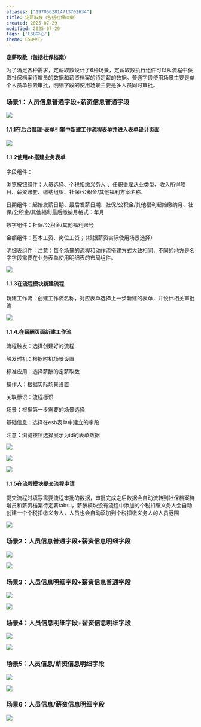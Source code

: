 ```yaml
---
aliases: ["1970562814713702634"]
title: 定薪取数（包括社保档案）
created: 2025-07-29
modified: 2025-07-29
tags: ['ESB中心']
theme: ESB中心
---
```


**定薪取数（包括社保档案）**

为了满足各种需求，定薪取数设计了6种场景，定薪取数执行组件可以从流程中获取社保档案待增员的数据和薪资档案的待定薪的数据。普通字段使用场景主要是单个人员单独去审批，明细字段的使用场景主要是多人员同时审批。

### 场景1：人员信息普通字段+薪资信息普通字段

![](https://myhelpdoc.oss-cn-heyuan.aliyuncs.com/mdimages/2b2ba1ab78f06e8854382772d729c7d8.jpg)

#### 1.1.1在后台管理-表单引擎中新建工作流程表单并进入表单设计页面

![](https://myhelpdoc.oss-cn-heyuan.aliyuncs.com/mdimages/ca38e91ea373dd59b6d22b1adb6e6545.jpg)

#### 1.1.2使用eb搭建业务表单

字段组件：

浏览按钮组件：人员选择、个税扣缴义务人 、任职受雇从业类型、收入所得项目、薪资账套、缴纳组织、社保/公积金/其他福利方案名称、

日期组件：起始发薪日期、最后发薪日期、社保/公积金/其他福利起始缴纳月、社保/公积金/其他福利最后缴纳月格式：年月

数字组件：社保/公积金/其他福利账号

金额组件：基本工资、岗位工资；（根据薪资实际使用场景选择）

明细表组件：注意：每个场景的流程和动作流搭建方式大致相同，不同的地方是名字字段需要在业务表单使用明细表的布局组件。

![](https://myhelpdoc.oss-cn-heyuan.aliyuncs.com/mdimages/2e90a680d67e338afdf8cb0dcc4a717a.jpg)

#### 1.1.3在流程模块新建流程

新建工作流：创建工作流名称，对应表单选择上一步新建的表单，并设计相关审批流

![](https://myhelpdoc.oss-cn-heyuan.aliyuncs.com/mdimages/87615afcad67dfa5b23d7c9ab35ad443.jpg)

#### 1.1.4.在薪酬页面新建工作流

流程触发：选择创建好的流程

触发时机：根据时机场景设置

标准应用：选择薪酬的定薪取数

操作人：根据实际场景设置

关联标识：流程标识

场景：根据第一步需要的场景选择

基础信息：选择在esb表单中建立的字段

注意：浏览按钮选择展示为id的表单数据

![](https://myhelpdoc.oss-cn-heyuan.aliyuncs.com/mdimages/baae75a8afdaab7bbe13c2118a07370e.jpg)

![](https://myhelpdoc.oss-cn-heyuan.aliyuncs.com/mdimages/4687747f7636ec74f5805c065284eaff.jpg)

![](https://myhelpdoc.oss-cn-heyuan.aliyuncs.com/mdimages/800fe33f3d7a87c654a894ad87b16141.jpg)

#### 1.1.5在流程模块提交流程申请

提交流程时填写需要流程审批的数据，审批完成之后数据会自动流转到社保档案待增员和薪资档案待定薪tab中，薪酬模块没有流程中添加的个税扣缴义务人会自动创建一个个税扣缴义务人，人员也会自动添加到个税扣缴义务人的人员范围

![](https://myhelpdoc.oss-cn-heyuan.aliyuncs.com/mdimages/a6e2107364f30f2674894f6ef4ffe2af.jpg)

### 场景2：人员信息普通字段+薪资信息明细字段

![](https://myhelpdoc.oss-cn-heyuan.aliyuncs.com/mdimages/4d287f265dc88890753ef95ca95ad74d.jpg)

![](https://myhelpdoc.oss-cn-heyuan.aliyuncs.com/mdimages/635d59460d085cd12666f3fb44c16542.jpg)

### 场景3：人员信息明细字段+薪资信息普通字段

![](https://myhelpdoc.oss-cn-heyuan.aliyuncs.com/mdimages/d5877ff6a14e237466cc4c1fb38105fc.jpg)

![](https://myhelpdoc.oss-cn-heyuan.aliyuncs.com/mdimages/afb0258cfbe13ee2d1344e684d3072ee.jpg)

### 场景4：人员信息明细字段+薪资信息明细字段

![](https://myhelpdoc.oss-cn-heyuan.aliyuncs.com/mdimages/0eca6e4db50d73cf11e1af6950c65c1e.jpg)

![](https://myhelpdoc.oss-cn-heyuan.aliyuncs.com/mdimages/17c711b5c8f8d8848ceefdd37e255bf5.jpg)

### 场景5：人员信息/薪资信息明细字段

![](https://myhelpdoc.oss-cn-heyuan.aliyuncs.com/mdimages/d182575b376285564b6f54a11a5ee985.jpg)

![](https://myhelpdoc.oss-cn-heyuan.aliyuncs.com/mdimages/304a7e65ae3e809acbf2eb5e0f2128c3.jpg)

### **场景6：人员信息/薪资信息明细字段**

**![](https://myhelpdoc.oss-cn-heyuan.aliyuncs.com/mdimages/b4ef052d124a92ecb093d80ceb66f27d.jpg)**


